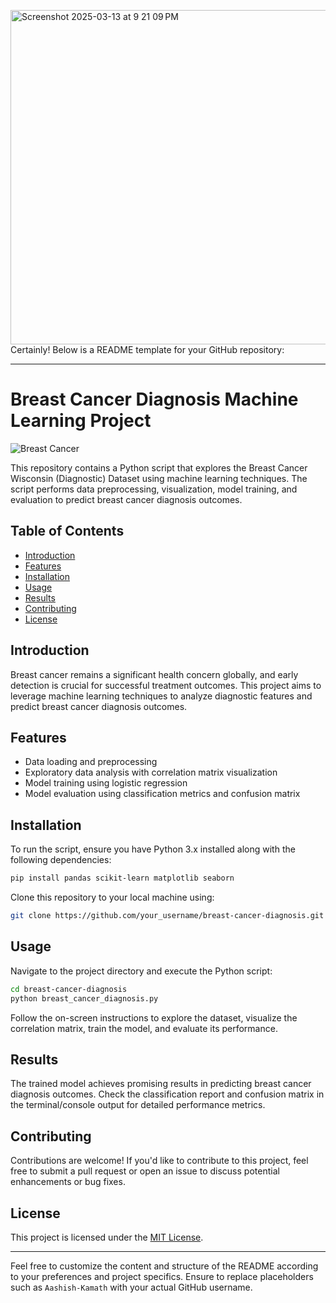 <img width="535" alt="Screenshot 2025-03-13 at 9 21 09 PM" src="https://github.com/user-attachments/assets/dae16857-1ea0-4327-b77c-e913b8e57126" />Certainly! Below is a README template for your GitHub repository:

---

# Breast Cancer Diagnosis Machine Learning Project


![Breast Cancer](<img width="535" alt="Screenshot 2025-03-13 at 9 21 09 PM" src="https://github.com/user-attachments/assets/7aee4318-cf80-40b4-86e2-8f83d2f2cc99" />)

This repository contains a Python script that explores the Breast Cancer Wisconsin (Diagnostic) Dataset using machine learning techniques. The script performs data preprocessing, visualization, model training, and evaluation to predict breast cancer diagnosis outcomes.

## Table of Contents

- [Introduction](#introduction)
- [Features](#features)
- [Installation](#installation)
- [Usage](#usage)
- [Results](#results)
- [Contributing](#contributing)
- [License](#license)

## Introduction

Breast cancer remains a significant health concern globally, and early detection is crucial for successful treatment outcomes. This project aims to leverage machine learning techniques to analyze diagnostic features and predict breast cancer diagnosis outcomes.

## Features

- Data loading and preprocessing
- Exploratory data analysis with correlation matrix visualization
- Model training using logistic regression
- Model evaluation using classification metrics and confusion matrix

## Installation

To run the script, ensure you have Python 3.x installed along with the following dependencies:

```bash
pip install pandas scikit-learn matplotlib seaborn
```

Clone this repository to your local machine using:

```bash
git clone https://github.com/your_username/breast-cancer-diagnosis.git
```

## Usage

Navigate to the project directory and execute the Python script:

```bash
cd breast-cancer-diagnosis
python breast_cancer_diagnosis.py
```

Follow the on-screen instructions to explore the dataset, visualize the correlation matrix, train the model, and evaluate its performance.

## Results

The trained model achieves promising results in predicting breast cancer diagnosis outcomes. Check the classification report and confusion matrix in the terminal/console output for detailed performance metrics.

## Contributing

Contributions are welcome! If you'd like to contribute to this project, feel free to submit a pull request or open an issue to discuss potential enhancements or bug fixes.

## License

This project is licensed under the [MIT License](LICENSE).

---

Feel free to customize the content and structure of the README according to your preferences and project specifics. Ensure to replace placeholders such as `Aashish-Kamath` with your actual GitHub username.
